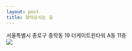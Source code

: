 ```yaml
---
layout: post
title: 찾아오시는 길
---
```


서울특별시 종로구 중학동 19 더케이트윈타워 A동 11층                 
<img src='http://drive.google.com/uc?export=view&id=1dYKx8elVftO6XJfqlQry_vt4xw8FaF2j' /><br>   